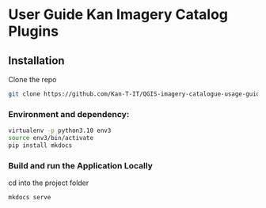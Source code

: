 # User Guide Kan Imagery Catalog Plugins



## Installation

Clone the repo

```bash
git clone https://github.com/Kan-T-IT/QGIS-imagery-catalogue-usage-guide.git
```

### Environment and dependency:

```bash
virtualenv -p python3.10 env3
source env3/bin/activate
pip install mkdocs
```
### Build and run the Application Locally

cd into the project folder

```bash
mkdocs serve
```
